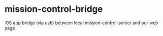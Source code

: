 # mission-control-bridge
iOS app bridge (via usb) between local mission-control-server and our web page
